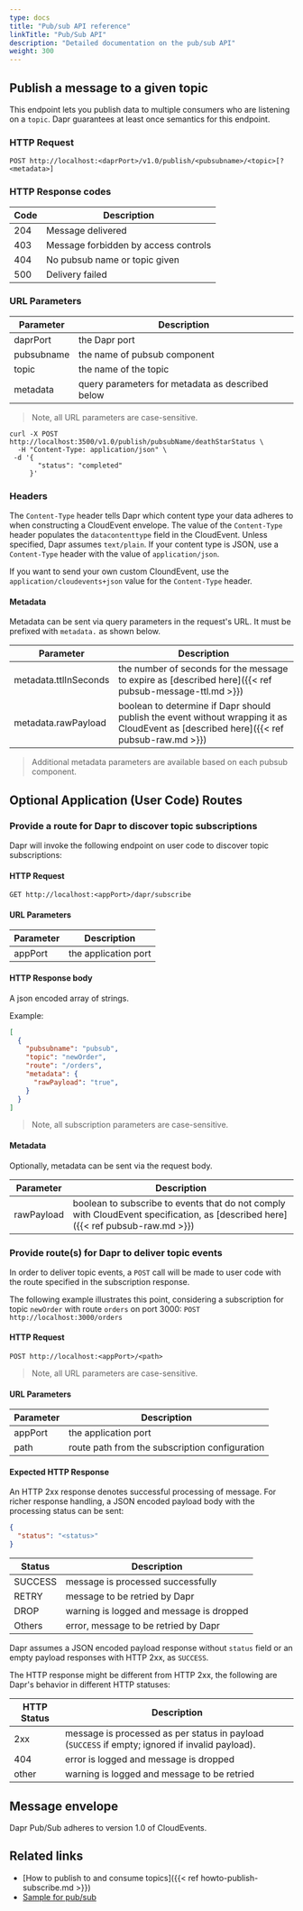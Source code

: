 ```yaml
---
type: docs
title: "Pub/sub API reference"
linkTitle: "Pub/Sub API"
description: "Detailed documentation on the pub/sub API"
weight: 300
---
```


## Publish a message to a given topic

This endpoint lets you publish data to multiple consumers who are listening on a `topic`.
Dapr guarantees at least once semantics for this endpoint.

### HTTP Request

```
POST http://localhost:<daprPort>/v1.0/publish/<pubsubname>/<topic>[?<metadata>]
```

### HTTP Response codes

Code | Description
---- | -----------
204  | Message delivered
403  | Message forbidden by access controls
404  | No pubsub name or topic given
500  | Delivery failed

### URL Parameters

Parameter | Description
--------- | -----------
daprPort | the Dapr port
pubsubname | the name of pubsub component
topic | the name of the topic
metadata | query parameters for metadata as described below

> Note, all URL parameters are case-sensitive.

```shell
curl -X POST http://localhost:3500/v1.0/publish/pubsubName/deathStarStatus \
  -H "Content-Type: application/json" \
 -d '{
       "status": "completed"
     }'
```

### Headers

The `Content-Type` header tells Dapr which content type your data adheres to when constructing a CloudEvent envelope.
The value of the `Content-Type` header populates the `datacontenttype` field in the CloudEvent.
Unless specified, Dapr assumes `text/plain`. If your content type is JSON, use a `Content-Type` header with the value of `application/json`.

If you want to send your own custom CloundEvent, use the `application/cloudevents+json` value for the `Content-Type` header.

#### Metadata

Metadata can be sent via query parameters in the request's URL. It must be prefixed with `metadata.` as shown below.

Parameter | Description
--------- | -----------
metadata.ttlInSeconds | the number of seconds for the message to expire as [described here]({{< ref pubsub-message-ttl.md >}})
metadata.rawPayload | boolean to determine if Dapr should publish the event without wrapping it as CloudEvent as [described here]({{< ref pubsub-raw.md >}})

> Additional metadata parameters are available based on each pubsub component.

## Optional Application (User Code) Routes

### Provide a route for Dapr to discover topic subscriptions

Dapr will invoke the following endpoint on user code to discover topic subscriptions:

#### HTTP Request

```
GET http://localhost:<appPort>/dapr/subscribe
```

#### URL Parameters

Parameter | Description
--------- | -----------
appPort | the application port

#### HTTP Response body

A json encoded array of strings.

Example:

```json
[
  {
    "pubsubname": "pubsub",
    "topic": "newOrder",
    "route": "/orders",
    "metadata": {
      "rawPayload": "true",
    }
  }
]
```

> Note, all subscription parameters are case-sensitive.

#### Metadata

Optionally, metadata can be sent via the request body.

Parameter | Description
--------- | -----------
rawPayload | boolean to subscribe to events that do not comply with CloudEvent specification, as [described here]({{< ref pubsub-raw.md >}})

### Provide route(s) for Dapr to deliver topic events

In order to deliver topic events, a `POST` call will be made to user code with the route specified in the subscription response.

The following example illustrates this point, considering a subscription for topic `newOrder` with route `orders` on port 3000: `POST http://localhost:3000/orders`

#### HTTP Request

```
POST http://localhost:<appPort>/<path>
```

> Note, all URL parameters are case-sensitive.

#### URL Parameters

Parameter | Description
--------- | -----------
appPort | the application port
path | route path from the subscription configuration

#### Expected HTTP Response

An HTTP 2xx response denotes successful processing of message.
For richer response handling, a JSON encoded payload body with the processing status can be sent:

```json
{
  "status": "<status>"
}
```

Status | Description
--------- | -----------
SUCCESS | message is processed successfully
RETRY | message to be retried by Dapr
DROP | warning is logged and message is dropped
Others | error, message to be retried by Dapr

Dapr assumes a JSON encoded payload response without `status` field or an empty payload responses with HTTP 2xx, as `SUCCESS`.

The HTTP response might be different from HTTP 2xx, the following are Dapr's behavior in different HTTP statuses:

HTTP Status | Description
--------- | -----------
2xx | message is processed as per status in payload (`SUCCESS` if empty; ignored if invalid payload).
404 | error is logged and message is dropped
other | warning is logged and message to be retried


## Message envelope

Dapr Pub/Sub adheres to version 1.0 of CloudEvents.

## Related links

* [How to publish to and consume topics]({{< ref howto-publish-subscribe.md >}})
* [Sample for pub/sub](https://github.com/dapr/quickstarts/tree/master/pub-sub) 
